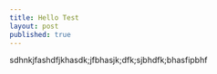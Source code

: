 ```yaml
---
title: Hello Test
layout: post
published: true
---
```

sdhnkjfashdfjkhasdk;jfbhasjk;dfk;sjbhdfk;bhasfipbhf